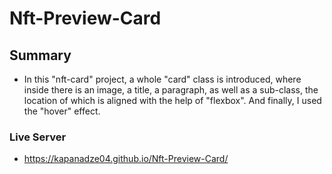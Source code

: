 # Nft-Preview-Card

## Summary

- In this "nft-card" project, a whole "card" class is introduced, where inside there is an image, a title, a paragraph, as well as a sub-class, the location of which is aligned with the help of "flexbox". And finally, I used the "hover" effect.


### Live Server

- https://kapanadze04.github.io/Nft-Preview-Card/